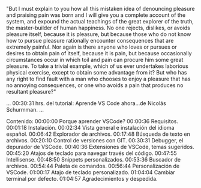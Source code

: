 "But I must explain to you how all this mistaken idea of
denouncing pleasure and praising pain was born and I will give you
a complete account of the system, and expound the actual teachings
of the great explorer of the truth, the master-builder of
human happiness. No one rejects, dislikes, or avoids pleasure
itself, because it is pleasure, but because those who do not know
how to pursue pleasure rationally encounter consequences that
are extremely painful. Nor again is there anyone who loves or
pursues or desires to obtain pain of itself, because it is pain,
but because occasionally circumstances occur in which toil and pain
can procure him some great pleasure. To take a trivial example,
which of us ever undertakes laborious physical exercise, except
to obtain some advantage from it? But who has any right to find
fault with a man who chooses to enjoy a pleasure that has no
annoying consequences, or one who avoids a pain that produces
no resultant pleasure?"



...
00:30:31 hrs. del tutorial: Aprende VS Code ahora...de Nicolás Schurmman.
...

Contenido:
00:00:00 Porque aprender VSCode?
00:00:36 Requisitos.
00:01:18 Instalación.
00:02:34 Vista general e instalación del idioma español.
00:06:42 Explorador de archivos.
00:17:48 Búsqueda de texto en archivos.
00:20:10 Control de versiones con GIT.
00:30:31 Debugger, el depurador de VSCode.
00:40:36 Extensiones de VSCode, temas sugeridos.
00:45:20 Atajos de teclado para navegar través del código. 
00:47:55 Intellisense.
00:48:50 Snippets personalizados.
00:53:36 Buscador de archivos.
00:54:44 Paleta de comandos.
00:56:44 Personalización de VSCode.
01:00:17 Atajo de teclado personalizado.
01:04:04 Cambiar terminal por defecto.
01:04:57 Agradecimientos y despedida.